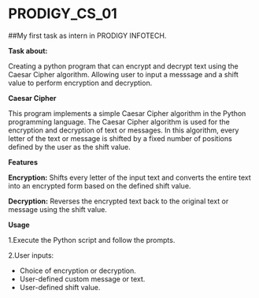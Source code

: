 # PRODIGY_CS_01

##My first task as intern in PRODIGY INFOTECH.

**Task about:**

Creating a python program that can encrypt and decrypt text using the Caesar Cipher algorithm. Allowing user to input a messsage and a shift value to perform encryption and decryption.

**Caesar Cipher**

This program implements a simple Caesar Cipher algorithm in the Python programming language. The Caesar Cipher algorithm is used for the encryption and decryption of text or messages. In this algorithm, every letter of the text or message is shifted by a fixed number of positions defined by the user as the shift value.

**Features**

**Encryption:** Shifts every letter of the input text and converts the entire text into an encrypted form based on the defined shift value.

**Decryption:** Reverses the encrypted text back to the original text or message using the shift value.

**Usage**

1.Execute the Python script and follow the prompts.

2.User inputs:
* Choice of encryption or decryption.
* User-defined custom message or text.
* User-defined shift value.

